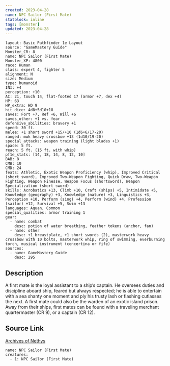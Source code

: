 ```yaml
---
created: 2023-04-28
name: NPC Sailor (First Mate)
statblock: inline
tags: [monster]
updated: 2023-04-28
---
```

```statblock
layout: Basic Pathfinder 1e Layout
source: "GameMastery Guide"
Monster_CR: 8
name: NPC Sailor (First Mate)
Monster_XP: 4800
race: Human
class: expert 4, fighter 5
alignment: N
size: Medium
type: humanoid
INI: +4
perception: +10
AC: 21, touch 14, flat-footed 17 (armor +7, dex +4)
HP: 63
HP_extra: HD 9
hit_dice: 4d8+5d10+18
saves: Fort +7, Ref +6, Will +6
saves_other: +1 vs. fear
defensive_abilities: bravery +1
speed: 30 ft.
melee: +1 short sword +15/+10 (1d6+6/17-20)
ranged: mwk heavy crossbow +13 (1d10/19-20)
special_attacks: weapon training (light blades +1)
space: 5 ft.
reach: 5 ft. (15 ft. with whip)
pf1e_stats: [14, 18, 14, 8, 12, 10]
BAB: 8
CMB: 10
CMD: 24
feats: Athletic, Exotic Weapon Proficiency (whip), Improved Critical (short sword), Improved Two-Weapon Fighting, Quick Draw, Two-Weapon Fighting, Weapon Finesse, Weapon Focus (shortsword), Weapon Specialization (short sword)
skills: Acrobatics +13, Climb +10, Craft (ships) +5, Intimidate +5, Knowledge (geography) +3, Knowledge (nature) +3, Linguistics +3, Perception +10, Perform (sing) +4, Perform (wind) +4, Profession (sailor) +12, Survival +5, Swim +13
languages: Aquan, Common
special_qualities: armor training 1
gear:
  - name: combat
    desc: potion of water breathing, feather tokens (anchor, fan)
  - name: other
    desc: +1 breastplate, +1 short swords (2), masterwork heavy crossbow with 10 bolts, masterwork whip, ring of swimming, everburning torch, musical instrument (concertina or fife)
sources:
  - name: GameMastery Guide
    desc: 295
```
## Description
A first mate is the loyal assistant to a ship’s captain. He oversees duties and discipline aboard ship, feared but always respected; he is able to entertain with a sea shanty one moment and ply his trusty lash or flashing cutlasses the next. A first mate could also be the warden of an exotic island prison. Away from their ships, first mates can be found with a traveling merchant quartermaster (CR 9), or a captain (CR 12).
## Source Link
[Archives of Nethys](https://aonprd.com/NPCDisplay.aspx?ItemName=Sailor%20(First%20Mate))
```encounter-table
name: NPC Sailor (First Mate)
creatures:
  - 1: NPC Sailor (First Mate)
```
